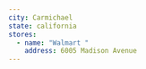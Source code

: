 ```yaml
---
city: Carmichael
state: california
stores:
  - name: "Walmart "
    address: 6005 Madison Avenue
---
```

